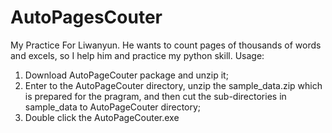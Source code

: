 # AutoPagesCouter
My Practice For Liwanyun. He wants to count pages of thousands of words and excels, so I help him and practice my python skill.
Usage:
1. Download AutoPageCouter package and unzip it;
2. Enter to the AutoPageCouter directory, unzip the sample_data.zip which is prepared for the pragram, and then cut the sub-directories in sample_data to AutoPageCouter directory;
3. Double click the AutoPageCouter.exe
